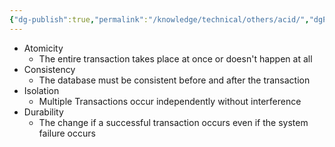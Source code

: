 ```yaml
---
{"dg-publish":true,"permalink":"/knowledge/technical/others/acid/","dgPassFrontmatter":true}
---
```


- Atomicity
	- The entire transaction takes place at once or doesn't happen at all
- Consistency
	- The database must be consistent before and after the transaction
- Isolation
	- Multiple Transactions occur independently without interference
- Durability
	- The change if a successful transaction occurs even if the system failure occurs
